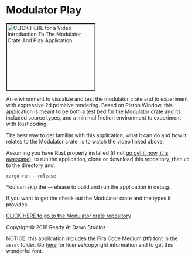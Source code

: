 
# Modulator Play

<a href="http://www.youtube.com/watch?feature=player_embedded&v=n-txrCMvdms" target="_blank"><img src="http://img.youtube.com/vi/n-txrCMvdms/0.jpg"
alt="CLICK HERE for a Video Introduction To The Modulator Crate And Play Application" width="240" height="180" border="2" /></a>

An environment to visualize and test the modulator crate and to experiment with
expressive 2d primitive rendering. Based on Piston Window, this application is
meant to be both a test bed for the Modulator crate and its included source types,
and a minimal friction environment to experiment with Rust coding.

The best way to get familiar with this application, what it can do and how it relates to the Modulator crate, is to watch the video linked above.

Assuming you have Rust properly installed (if not [go get it now, it is awesome](https://www.rust-lang.org)), to run the application, clone or download this repository, then ```cd``` to the directory and:

    cargo run --release

You can skip the --release to build and run the application in debug.

If you want to get the check out the Modulator crate and the types it provides:

[CLICK HERE to go to the Modulator crate repository](https://github.com/apessino/modulator_play)

Copyright© 2018 Ready At Dawn Studios

NOTICE: this application includes the Fira Code Medium (ttf) font in the ```asset``` folder. Go [here](https://github.com/tonsky/FiraCode) for license/copyright information and to get this wonderful font.
